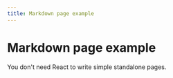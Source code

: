 ```yaml
---
title: Markdown page example
---
```


# Markdown page example

You don't need React to write simple standalone pages.



